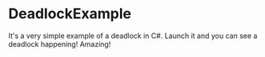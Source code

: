 # DeadlockExample
It's a very simple example of a deadlock in C#. Launch it and you can see a deadlock happening! Amazing!
